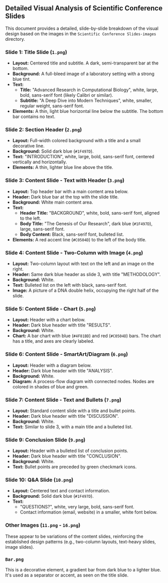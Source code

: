 ## Detailed Visual Analysis of Scientific Conference Slides

This document provides a detailed, slide-by-slide breakdown of the visual design based on the images in the `Scientific Conference Slides-images` directory.

### Slide 1: Title Slide (`1.png`)
- **Layout:** Centered title and subtitle. A dark, semi-transparent bar at the bottom.
- **Background:** A full-bleed image of a laboratory setting with a strong blue tint.
- **Text:** 
  - **Title:** "Advanced Research in Computational Biology", white, large, bold, sans-serif font (likely Calibri or similar).
  - **Subtitle:** "A Deep Dive into Modern Techniques", white, smaller, regular weight, sans-serif font.
- **Elements:** A thin, light blue horizontal line below the subtitle. The bottom bar contains no text.

### Slide 2: Section Header (`2.png`)
- **Layout:** Full-width colored background with a title and a small decorative line.
- **Background:** Solid dark blue (`#1F497D`).
- **Text:** "INTRODUCTION", white, large, bold, sans-serif font, centered vertically and horizontally.
- **Elements:** A thin, lighter blue line above the title.

### Slide 3: Content Slide - Text with Header (`3.png`)
- **Layout:** Top header bar with a main content area below.
- **Header:** Dark blue bar at the top with the slide title.
- **Background:** White main content area.
- **Text:**
  - **Header Title:** "BACKGROUND", white, bold, sans-serif font, aligned to the left.
  - **Body Title:** "The Genesis of Our Research", dark blue (`#1F497D`), large, sans-serif font.
  - **Body Content:** Black, sans-serif font, bulleted list.
- **Elements:** A red accent line (`#C0504D`) to the left of the body title.

### Slide 4: Content Slide - Two-Column with Image (`4.png`)
- **Layout:** Two-column layout with text on the left and an image on the right.
- **Header:** Same dark blue header as slide 3, with title "METHODOLOGY".
- **Background:** White.
- **Text:** Bulleted list on the left with black, sans-serif font.
- **Image:** A picture of a DNA double helix, occupying the right half of the slide.

### Slide 5: Content Slide - Chart (`5.png`)
- **Layout:** Header with a chart below.
- **Header:** Dark blue header with title "RESULTS".
- **Background:** White.
- **Chart:** A bar chart with blue (`#4F81BD`) and red (`#C0504D`) bars. The chart has a title, and axes are clearly labeled.

### Slide 6: Content Slide - SmartArt/Diagram (`6.png`)
- **Layout:** Header with a diagram below.
- **Header:** Dark blue header with title "ANALYSIS".
- **Background:** White.
- **Diagram:** A process-flow diagram with connected nodes. Nodes are colored in shades of blue and green.

### Slide 7: Content Slide - Text and Bullets (`7.png`)
- **Layout:** Standard content slide with a title and bullet points.
- **Header:** Dark blue header with title "DISCUSSION".
- **Background:** White.
- **Text:** Similar to slide 3, with a main title and a bulleted list.

### Slide 9: Conclusion Slide (`9.png`)
- **Layout:** Header with a bulleted list of conclusion points.
- **Header:** Dark blue header with title "CONCLUSION".
- **Background:** White.
- **Text:** Bullet points are preceded by green checkmark icons.

### Slide 10: Q&A Slide (`10.png`)
- **Layout:** Centered text and contact information.
- **Background:** Solid dark blue (`#1F497D`).
- **Text:** 
  - "QUESTIONS?", white, very large, bold, sans-serif font.
  - Contact information (email, website) in a smaller, white font below.

### Other Images (`11.png` - `16.png`)
These appear to be variations of the content slides, reinforcing the established design patterns (e.g., two-column layouts, text-heavy slides, image slides).

### `Bar.png`
This is a decorative element, a gradient bar from dark blue to a lighter blue. It's used as a separator or accent, as seen on the title slide.